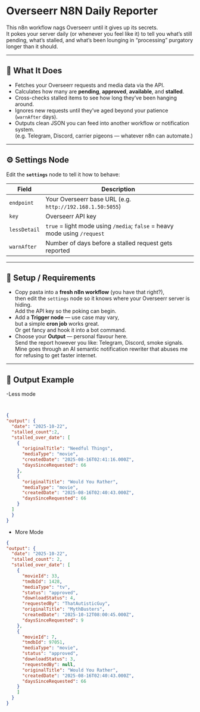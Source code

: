 # Overseerr N8N Daily Reporter 

This n8n workflow nags Overseerr until it gives up its secrets.  
It pokes your server daily (or whenever you feel like it) to tell you what’s still pending, what’s stalled, and what’s been lounging in “processing” purgatory longer than it should.

---

## 🧠 What It Does

- Fetches your Overseerr requests and media data via the API.  
- Calculates how many are **pending**, **approved**, **available**, and **stalled**.  
- Cross-checks stalled items to see how long they’ve been hanging around.  
- Ignores new requests until they’ve aged beyond your patience (`warnAfter` days).  
- Outputs clean JSON you can feed into another workflow or notification system.  
  (e.g. Telegram, Discord, carrier pigeons — whatever n8n can automate.)

---

## ⚙️ Settings Node

Edit the **`settings`** node to tell it how to behave:

| Field | Description |
|-------|--------------|
| `endpoint` | Your Overseerr base URL (e.g. `http://192.168.1.50:5055`) |
| `key` | Overseerr API key |
| `lessDetail` | `true` = light mode using `/media`; `false` = heavy mode using `/request` |
| `warnAfter` | Number of days before a stalled request gets reported |

---

## 🧰 Setup / Requirements

- Copy pasta into a **fresh n8n workflow** (you have that right?),  
  then edit the `settings` node so it knows where your Overseerr server is hiding.  
  Add the API key so the poking can begin.  
- Add a **Trigger node** — use case may vary,  
  but a simple **cron job** works great.  
  Or get fancy and hook it into a bot command.  
- Choose your **Output** — personal flavour here.  
  Send the report however you like: Telegram, Discord, smoke signals.  
  Mine goes through an AI semantic notification rewriter that abuses me  
  for refusing to get faster internet.

---

## 💬 Output Example

-Less mode
```json


{
"output": {
  "date": "2025-10-22",
  "stalled_count":2,
  "stalled_over_date": [
    {
      "originalTitle": "Needful Things",
      "mediaType": "movie",
      "createdDate": "2025-08-16T02:41:16.000Z",
      "daysSinceRequested": 66
    },
    {
      "originalTitle": "Would You Rather",
      "mediaType": "movie",
      "createdDate": "2025-08-16T02:40:43.000Z",
      "daysSinceRequested": 66
    }
  ]
  }
}
```

- More Mode
```json
{
"output": {
  "date": "2025-10-22",
  "stalled_count": 2,
  "stalled_over_date": [
    {
      "movieId": 33,
      "tmdbId": 1428,
      "mediaType": "tv",
      "status": "approved",
      "downloadStatus": 4,
      "requestedBy": "ThatAutisticGuy",
      "originalTitle": "MythBusters",
      "createdDate": "2025-10-12T08:00:45.000Z",
      "daysSinceRequested": 9
    },
    {
      "movieId": 7,
      "tmdbId": 97051,
      "mediaType": "movie",
      "status": "approved",
      "downloadStatus": 3,
      "requestedBy": null,
      "originalTitle": "Would You Rather",
      "createdDate": "2025-08-16T02:40:43.000Z",
      "daysSinceRequested": 66
    }
    ]
  }
}
